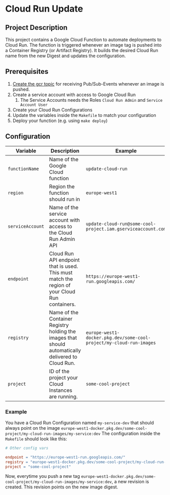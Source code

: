# Cloud Run Update

## Project Description

This project contains a Google Cloud Function to automate deployments to Cloud Run.
The function is triggered whenever an image tag is pushed into a Container Registry (or Artifact Registry).
It builds the desired Cloud Run name from the new Digest and updates the configuration.

## Prerequisites

1. [Create the gcr topic](https://cloud.google.com/container-registry/docs/configuring-notifications) for receiving Pub/Sub-Events whenever an image is pushed.
2. Create a service account with access to Google Cloud Run
   1. The Service Accounts needs the Roles `Cloud Run Admin` and `Service Account User`
3. Create your Cloud Run Configurations
4. Update the variables inside the `Makefile` to match your configuration
5. Deploy your function (e.g. using `make deploy`)

## Configuration

|Variable|Description|Example|
|---|---|---|
|`functionName`|Name of the Google Cloud function|`update-cloud-run`|
|`region`|Region the function should run in|`europe-west1`|
|`serviceAccount`|Name of the service account with access to the Cloud Run Admin API|`update-cloud-run@some-cool-project.iam.gserviceaccount.com`|
|`endpoint`|Cloud Run API endpoint that is used. This must match the region of your Cloud Run containers.|`https://europe-west1-run.googleapis.com/`|
|`registry`|Name of the Container Registry holding the images that should automatically delivered to Cloud Run.|`europe-west1-docker.pkg.dev/some-cool-project/my-cloud-run-images`|
|`project`|ID of the project your Cloud Instances are running.|`some-cool-project`|

### Example

You have a Cloud Run Configuration named `my-service-dev` that should always point on the image `europe-west1-docker.pkg.dev/some-cool-project/my-cloud-run-images/my-service:dev`
The configuration inside the `Makefile` should look like this:

```makefile
# Other config vars

endpoint = "https://europe-west1-run.googleapis.com/"
registry = "europe-west1-docker.pkg.dev/some-cool-project/my-cloud-run-images"
project = "some-cool-project"
```

Now, everytime you push a new tag `europe-west1-docker.pkg.dev/some-cool-project/my-cloud-run-images/my-service:dev`, a new revision is created.
This revision points on the new image digest.
